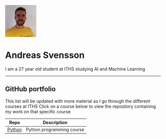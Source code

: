 <img src="assets/profile_image.png" alt="animated Python logo" width="20%" height="20%" />

# Andreas Svensson

I am a 27 year old student at ITHS studying AI and Machine Learning

---

## GitHub portfolio

This list will be updated with more material as I go through the different courses at ITHS
Click on a course below to view the repository containing my work on that specific course



| Repo                           | Description                        |
| ------------------------------ | ---------------------------------- |
| [Python][py]            | Python programming course               |

<!-- | [Programmering 1][prog1]           | first programming course (gymnasiet)   | -->

[py]: https://github.com/Andreas-Svensson/Python-Andreas-Svensson